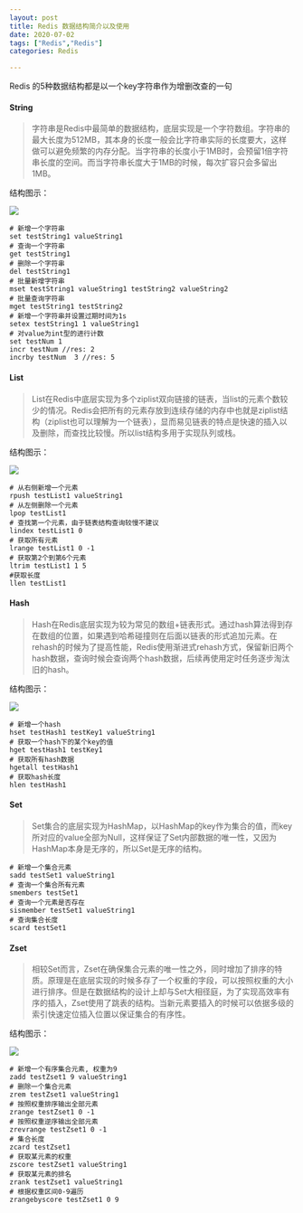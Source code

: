 ```yaml
---
layout: post
title: Redis 数据结构简介以及使用
date: 2020-07-02
tags: ["Redis","Redis"]
categories: Redis

---
```


<!-- wp:paragraph -->

Redis 的5种数据结构都是以一个key字符串作为增删改查的一句

<!-- /wp:paragraph -->

#### String

> 字符串是Redis中最简单的数据结构，底层实现是一个字符数组。字符串的最大长度为512MB，其本身的长度一般会比字符串实际的长度要大，这样做可以避免频繁的内存分配。当字符串的长度小于1MB时，会预留1倍字符串长度的空间。而当字符串长度大于1MB的时候，每次扩容只会多留出1MB。

结构图示：

![]({{site.url}}/images/blog/image-0.png)

<!-- wp:code -->

    # 新增一个字符串
    set testString1 valueString1
    # 查询一个字符串
    get testString1
    # 删除一个字符串
    del testString1
    # 批量新增字符串
    mset testString1 valueString1 testString2 valueString2
    # 批量查询字符串
    mget testString1 testString2
    # 新增一个字符串并设置过期时间为1s
    setex testString1 1 valueString1
    # 对value为int型的进行计数
    set testNum 1
    incr testNum //res: 2
    incrby testNum  3 //res: 5

<!-- /wp:code -->

#### List

> List在Redis中底层实现为多个ziplist双向链接的链表，当list的元素个数较少的情况。Redis会把所有的元素存放到连续存储的内存中也就是ziplist结构（ziplist也可以理解为一个链表），显而易见链表的特点是快速的插入以及删除，而查找比较慢。所以list结构多用于实现队列或栈。

结构图示：

![]({{site.url}}/images/blog/image-1.png)

<!-- wp:code -->

    # 从右侧新增一个元素 
    rpush testList1 valueString1 
    # 从左侧删除一个元素 
    lpop testList1 
    # 查找第一个元素，由于链表结构查询较慢不建议 
    lindex testList1 0 
    # 获取所有元素 
    lrange testList1 0 -1 
    # 获取第2个到第6个元素 
    ltrim testList1 1 5 
    #获取长度 
    llen testList1

<!-- /wp:code -->

#### Hash

> Hash在Redis底层实现为较为常见的数组+链表形式。通过hash算法得到存在数组的位置，如果遇到哈希碰撞则在后面以链表的形式追加元素。在rehash的时候为了提高性能，Redis使用渐进式rehash方式，保留新旧两个hash数据，查询时候会查询两个hash数据，后续再使用定时任务逐步淘汰旧的hash。

结构图示：

![]({{site.url}}/images/blog/image-2.png)

<!-- wp:code -->

    # 新增一个hash 
    hset testHash1 testKey1 valueString1 
    # 获取一个hash下的某个key的值 
    hget testHash1 testKey1 
    # 获取所有hash数据 
    hgetall testHash1 
    # 获取hash长度 
    hlen testHash1

<!-- /wp:code -->

#### Set

> Set集合的底层实现为HashMap，以HashMap的key作为集合的值，而key所对应的value全部为Null，这样保证了Set内部数据的唯一性，又因为HashMap本身是无序的，所以Set是无序的结构。

<!-- wp:code -->

    # 新增一个集合元素
    sadd testSet1 valueString1
    # 查询一个集合所有元素
    smembers testSet1
    # 查询一个元素是否存在
    sismember testSet1 valueString1
    # 查询集合长度
    scard testSet1

<!-- /wp:code -->

#### Zset

> 相较Set而言，Zset在确保集合元素的唯一性之外，同时增加了排序的特质。原理是在底层实现的时候多存了一个权重的字段，可以按照权重的大小进行排序。但是在数据结构的设计上却与Set大相径庭，为了实现高效率有序的插入，Zset使用了跳表的结构。当新元素要插入的时候可以依据多级的索引快速定位插入位置以保证集合的有序性。

结构图示：

![]({{site.url}}/images/blog/image-3.png)

<!-- wp:code -->

    # 新增一个有序集合元素, 权重为9
    zadd testZset1 9 valueString1
    # 删除一个集合元素
    zrem testZset1 valueString1
    # 按照权重排序输出全部元素
    zrange testZset1 0 -1
    # 按照权重逆序输出全部元素
    zrevrange testZset1 0 -1
    # 集合长度
    zcard testZset1
    # 获取某元素的权重
    zscore testZset1 valueString1
    # 获取某元素的排名
    zrank testZset1 valueString1
    # 根据权重区间0-9遍历
    zrangebyscore testZset1 0 9

<!-- /wp:code -->

<!-- wp:paragraph -->

<!-- /wp:paragraph -->